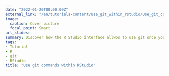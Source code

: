 ```yaml
---
date: "2022-01-20T00:00:00Z"
external_link: "/en/tutorials-content/use_git_within_rstudio/Use_git_commands_within_the_RStudio_Interface.pdf"
image:
  caption: Cover picture
  focal_point: Smart
url_slides: 
summary: Discover how the R Studio interface allwos to use git once you have created a versioned project
tags:
- Tutorial
- R
- git
- RStudio
title: "Use git commands within RStudio"
---
```



